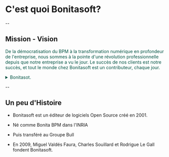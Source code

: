# C'est quoi Bonitasoft?

--

## Mission - Vision
<p style="color:#035444;">De la démocratisation du BPM à la transformation numérique en profondeur de l'entreprise, nous sommes à la pointe d'une révolution professionnelle depuis que notre entreprise a vu le jour.
Le succès de nos clients est notre succès, et tout le monde chez Bonitasoft est un contributeur, chaque jour.</p>

<details style="color:#035444;">
  <summary>Bonitasot.</summary>
  <p>https://fr.bonitasoft.com/a-propos-bonitasoft</p>
</details>

<!-- .slide: data-background-image="assets/img/bonita_bg.jpg" -->

--

## Un peu d'Histoire

* Bonitasoft est un éditeur de logiciels Open Source créé en 2001. <!-- .element: class="fragment fade-up" -->

* Né comme Bonita BPM dans l'INRIA <!-- .element: class="fragment fade-up" -->

* Puis transféré au Groupe Bull <!-- .element: class="fragment fade-up" -->

* En 2009, Miguel Valdés Faura, Charles Souillard et Rodrigue Le Gall fondent Bonitasoft. <!-- .element: class="fragment fade-up" -->
